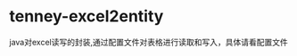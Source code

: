 # tenney-excel2entity
java对excel读写的封装,通过配置文件对表格进行读取和写入，具体请看配置文件

<?xml version="1.0" encoding="UTF-8"?>
<guides excel="xls">
	<!-- 
		注意： class的值如果为实体类，则该类型必须实现IExcelEntity接口
		导入导出均支持多种参数重载、采用范型和接口方式规范参数，
		其中导入数据支持返回Collection集合，也支持callback方式逐条数据处理，并将处理结果回写至表格，返回给用户
		导入导出均支持处理错误信息回写至表格。
		使用案例，请详细参考 TestMain
		
		不够完善的地方： 
			1、对于导入模板要求较严，尤其表头列的定义，不允许随意更改模板
			2、表格的读写依赖于POI插件
			3、依赖于spring的core包，用于集成在spring项目中时，支持classpath:*的方式加载配置文件
			4、暂时未做线程同步安全考虑、对于大量数据的处理应该有瓶颈，使用时，自行考虑数据量的问题。
	
		id		实体配置ID，需要保证其唯一性
		name	导出excel时的sheet名称，保存时的文件名
		class	转换记录数据载体，支持Map 和  domain
	 -->
	<entity id="guideSimpleDemo" name="导出配置测试" class="java.util.HashMap">
		<!-- 
			name			实体字段名/Map键名
			excelTile		Excel标题
			index			Excel字段顺序
			dataType		对应JAVA的数据类型，支持String,Long,Integer,Double,Date
			nullable		导入数据时，该字段是否允许为空，若为false,则最好指定 defaultValue的值
			defaultValue	导入数据时，若字段值为空时，默认取该值
			format			dataType为Date时，需要指定的格式化日期
			convert			是否需要字段转换 ,如 ：F/M >> 女/男 ,如果指定该值为true,则必须提供子元素集合
			imported		导入时是否需要提供数据  add by TXF 2013-11-04
		 -->
		<field name="name" excelTitle="资源标题" index="1" dataType="String" nullable="true" defaultValue=""></field>
		<field name="state" excelTitle="资源状态" index="2" dataType="Integer" nullable="false" defaultValue="1" convert="true">
			<entry key="0" value="无效"/>
			<entry key="1" value="有效"/>
		</field>
		<field name="createDate" excelTitle="上传时间" index="3" dataType="Date" format="yyyy年MM月dd日" nullable="false" defaultValue="sysdate"></field>
		<field name="resType" excelTitle="资源类型" index="4" dataType="String"  nullable="false" defaultValue="aa"></field>
		<field name="resSource" excelTitle="资源来源" index="4" dataType="String"  nullable="false" defaultValue="aa"></field>
	</entity>
</guides>
